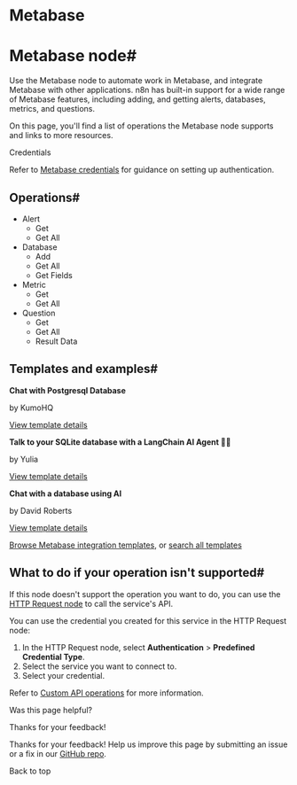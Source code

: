 # Metabase

[ ](https://github.com/n8n-io/n8n-docs/edit/main/docs/integrations/builtin/app-nodes/n8n-nodes-base.metabase.md "Edit this page")

# Metabase node#

Use the Metabase node to automate work in Metabase, and integrate Metabase with other applications. n8n has built-in support for a wide range of Metabase features, including adding, and getting alerts, databases, metrics, and questions. 

On this page, you'll find a list of operations the Metabase node supports and links to more resources.

Credentials

Refer to [Metabase credentials](../../credentials/metabase/) for guidance on setting up authentication. 

## Operations#

  * Alert
    * Get
    * Get All
  * Database
    * Add
    * Get All
    * Get Fields
  * Metric
    * Get
    * Get All
  * Question
    * Get
    * Get All
    * Result Data



## Templates and examples#

**Chat with Postgresql Database**

by KumoHQ

[View template details](https://n8n.io/workflows/2859-chat-with-postgresql-database/)

**Talk to your SQLite database with a LangChain AI Agent 🧠💬**

by Yulia

[View template details](https://n8n.io/workflows/2292-talk-to-your-sqlite-database-with-a-langchain-ai-agent/)

**Chat with a database using AI**

by David Roberts

[View template details](https://n8n.io/workflows/2090-chat-with-a-database-using-ai/)

[Browse Metabase integration templates](https://n8n.io/integrations/metabase/), or [search all templates](https://n8n.io/workflows/)

## What to do if your operation isn't supported#

If this node doesn't support the operation you want to do, you can use the [HTTP Request node](../../core-nodes/n8n-nodes-base.httprequest/) to call the service's API.

You can use the credential you created for this service in the HTTP Request node: 

  1. In the HTTP Request node, select **Authentication** > **Predefined Credential Type**.
  2. Select the service you want to connect to.
  3. Select your credential.



Refer to [Custom API operations](../../../custom-operations/) for more information.

Was this page helpful? 

Thanks for your feedback! 

Thanks for your feedback! Help us improve this page by submitting an issue or a fix in our [GitHub repo](https://github.com/n8n-io/n8n-docs). 

Back to top 

